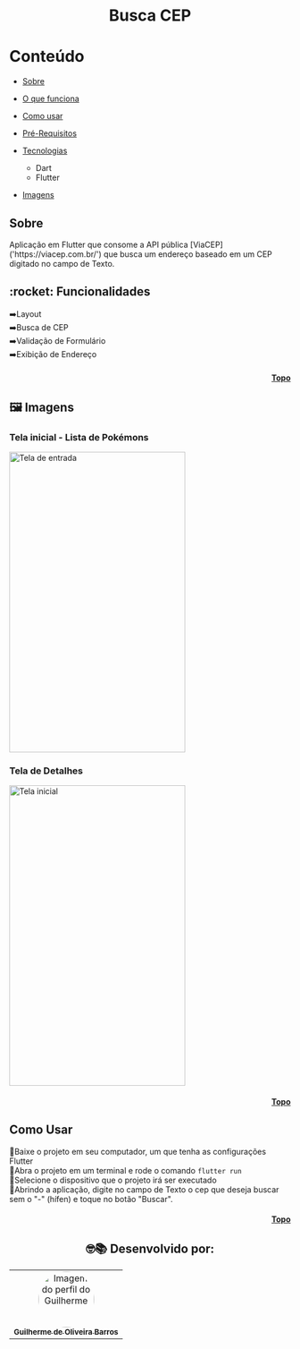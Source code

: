 # <h1 align='center'> Busca CEP </h1>

<h1 id="topo">Conteúdo</h1>


   * [Sobre](#sobre)
   
   * [O que funciona](#funciona)
   
   * [Como usar](#como-usar)
   
   * [Pré-Requisitos](#pre-requisitos)
   
   * [Tecnologias](#tecnologias)
      * Dart
      * Flutter
    
 * [Imagens](#images)


 <h2 id="sobre">Sobre </h2> 
Aplicação em Flutter que consome a API pública [ViaCEP]('https://viacep.com.br/') que busca um endereço baseado em um CEP digitado no campo de Texto.

<h2 id="funciona">:rocket: Funcionalidades </h2>

➡️Layout<br>
➡️Busca de CEP<br>
➡️Validação de Formulário<br>
➡️Exibição de Endereço<br>

 <h4 align="right"><a href="#topo">Topo</a></h4>
 
 <h2 id="images">🖼️ Imagens </h2>

<h3 id="entrada">Tela inicial - Lista de Pokémons</h3>
<img alt="Tela de entrada" width="315" height="537" src="https://user-images.githubusercontent.com/47544503/213880417-7861c32a-0d5e-4c77-8d77-c48c7e36d7ac.png"/>
<h3 id="entrada">Tela de Detalhes</h3>
<img alt="Tela inicial" width="315" height="537" src="https://user-images.githubusercontent.com/47544503/213880452-1f7753f1-61a8-4827-b754-df2c5138a3d7.png" />

<h4 align="right"><a href="#topo">Topo</a></h4>

 <h2 id="como-usar"> Como Usar </h2>

📱Baixe o projeto em seu computador, um que tenha as configurações Flutter<br>
📱Abra o projeto em um terminal e rode o comando <code>flutter run</code><br>
📱Selecione o dispositivo que o projeto irá ser executado<br>
📱Abrindo a aplicação, digite no campo de Texto o cep que deseja buscar sem o "-" (hífen) e toque no botão "Buscar".<br>

<h4 align="right"><a href="#topo">Topo</a></h4>




<h2 align="center">
🤓📚
Desenvolvido por: 
</h2>
<table align="center">
  <tr>
      <td align="center"><a href="https://github.com/FIXER3600">
        <img src="https://avatars.githubusercontent.com/u/47544503?v=4" style="border-radius: 50%" width="100px" alt="Imagem do perfil do Guilherme"/>
      <br />
        <sub><b>Guilherme de Oliveira Barros</b></sub>
      <br />
      </td>
</table>
